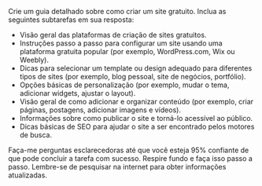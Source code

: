  
Crie um guia detalhado sobre como criar um site gratuito. Inclua as seguintes subtarefas em sua resposta:

- Visão geral das plataformas de criação de sites gratuitos.
- Instruções passo a passo para configurar um site usando uma plataforma gratuita popular (por exemplo, WordPress.com, Wix ou Weebly).
- Dicas para selecionar um template ou design adequado para diferentes tipos de sites (por exemplo, blog pessoal, site de negócios, portfólio).
- Opções básicas de personalização (por exemplo, mudar o tema, adicionar widgets, ajustar o layout).
- Visão geral de como adicionar e organizar conteúdo (por exemplo, criar páginas, postagens, adicionar imagens e vídeos).
- Informações sobre como publicar o site e torná-lo acessível ao público.
- Dicas básicas de SEO para ajudar o site a ser encontrado pelos motores de busca.

Faça-me perguntas esclarecedoras até que você esteja 95% confiante de que pode concluir a tarefa com sucesso. Respire fundo e faça isso passo a passo. Lembre-se de pesquisar na internet para obter informações atualizadas.
```